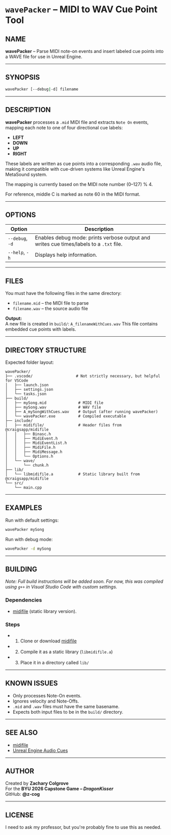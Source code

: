# `wavePacker` – MIDI to WAV Cue Point Tool

## NAME
**wavePacker** – Parse MIDI note-on events and insert labeled cue points into a WAVE file for use in Unreal Engine.

---

## SYNOPSIS

```bash
wavePacker [--debug|-d] filename
```

---

## DESCRIPTION

**wavePacker** processes a `.mid` MIDI file and extracts `Note On` events, mapping each note to one of four directional cue labels:

- **LEFT**
- **DOWN**
- **UP**
- **RIGHT**

These labels are written as cue points into a corresponding `.wav` audio file, making it compatible with cue-driven systems like Unreal Engine's MetaSound system.

The mapping is currently based on the MIDI note number (0–127) % 4.

For reference, middle C is marked as note 60 in the MIDI format.

---

## OPTIONS

| Option       | Description                                 |
|--------------|---------------------------------------------|
| `--debug`, `-d` | Enables debug mode: prints verbose output and writes cue times/labels to a `.txt` file. |
| `--help`, `-h`  | Displays help information. |

---

## FILES

You must have the following files in the same directory:

- `filename.mid` – the MIDI file to parse
- `filename.wav` – the source audio file

**Output:**  
A new file is created in `build/`: 
`A_filenameWithCues.wav`
This file contains embedded cue points with labels.

---

## DIRECTORY STRUCTURE

Expected folder layout:
```
wavePacker/
├── .vscode/                   # Not strictly necessary, but helpful for VSCode
│   ├── launch.json
│   ├── settings.json
│   └── tasks.json
├── build/
│   ├── mySong.mid              # MIDI file
│   ├── mySong.wav              # WAV file
│   ├── A_mySongWithCues.wav    # Output (after running wavePacker)
│   └── wavePacker.exe          # Compiled executable
├── include/
│   ├── midifile/               # Header files from @craigsapp/midifile
│   │   ├── Binasc.h
│   │   ├── MidiEvent.h
│   │   ├── MidiEventList.h
│   │   ├── MidiFile.h
│   │   ├── MidiMessage.h
│   │   └── Options.h
│   └── wave/
│       └── chunk.h
├── lib/
│   └── libmidifile.a           # Static library built from @craigsapp/midifile
└── src/
    └── main.cpp

```

---

## EXAMPLES

Run with default settings:

```bash
wavePacker mySong
```

Run with debug mode:

```bash
wavePacker -d mySong
```

---

## BUILDING

*Note: Full build instructions will be added soon. For now, this was compiled using `g++` in Visual Studio Code with custom settings.*

### Dependencies

- [midifile](https://github.com/craigsapp/midifile) (static library version).

### Steps
* 1. Clone or download [midifile](https://github.com/craigsapp/midifile)
* 2. Compile it as a static library (`libmidifile.a`)
* 3. Place it in a directory called `lib/`

---

## KNOWN ISSUES

- Only processes Note-On events.
- Ignores velocity and Note-Offs.
- `.mid` and `.wav` files must have the same basename.
- Expects both input files to be in the `build/` directory.

---

## SEE ALSO

- [midifile](https://github.com/craigsapp/midifile)
- [Unreal Engine Audio Cues](https://docs.unrealengine.com)

---

## AUTHOR

Created by **Zachary Colgrove**  
For the **BYU 2026 Capstone Game – *DragonKisser***  
GitHub: **@z-cog**

---

## LICENSE

I need to ask my professor, but you're probably fine to use this as needed.

